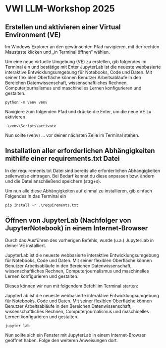 # VWI LLM-Workshop 2025

## Erstellen und aktivieren einer Virtual Environment (VE)
Im Windows Explorer an den gewünschten Pfad navigieren, mit der rechten Maustaste klicken und „in Terminal öffnen“ wählen.

Um eine neue virtuelle Umgebung (VE) zu erstellen, gib folgendes im Terminal ein und bestätige mit Enter
JupyterLab ist die neueste webbasierte interaktive Entwicklungsumgebung für Notebooks, Code und Daten. Mit seiner flexiblen Oberfläche können Benutzer Arbeitsabläufe in den Bereichen Datenwissenschaft, wissenschaftliches Rechnen, Computerjournalismus und maschinelles Lernen konfigurieren und gestalten.

`python -m venv venv`

Navigiere zum folgenden Pfad und drücke die Enter, um die neue VE zu aktivieren

`.\venv\Scripts\activate`

Nun sollte (venv) ... vor deiner nächsten Zeile im Terminal stehen.



## Installation aller erforderlichen Abhängigkeiten mithilfe einer requirements.txt Datei 
In der requirements.txt Datei sind bereits alle erforderlichen Abhängigkeiten zeilenweise eintragen.
Bei Bedarf kannst du diese anpassen bzw. ändern und die Datei anschließend speichern (strg+s).

Um nun alle diese Abhängigkeiten auf einmal zu installieren, gib einfach Folgendes in das Terminal ein

`pip install -r .\requirements.txt`



## Öffnen von JupyterLab (Nachfolger von JupyterNotebook) in einem Internet-Browser
Durch das Ausführen des vorherigen Befehls, wurde (u.a.) JupyterLab in deiner VE installiert. 

JupyterLab ist die neueste webbasierte interaktive Entwicklungsumgebung für Notebooks, Code und Daten. Mit seiner flexiblen Oberfläche können Benutzer Arbeitsabläufe in den Bereichen Datenwissenschaft, wissenschaftliches Rechnen, Computerjournalismus und maschinelles Lernen konfigurieren und gestalten.

Dieses können wir nun mit folgendem Befehl im Terminal starten:

JupyterLab ist die neueste webbasierte interaktive Entwicklungsumgebung für Notebooks, Code und Daten. Mit seiner flexiblen Oberfläche können Benutzer Arbeitsabläufe in den Bereichen Datenwissenschaft, wissenschaftliches Rechnen, Computerjournalismus und maschinelles Lernen konfigurieren und gestalten.

`jupyter lab`

Nun sollte sich ein Fenster mit JupyterLab in einem Internet-Browser geöffnet haben.
Folge den weiteren Anweisungen dort.

